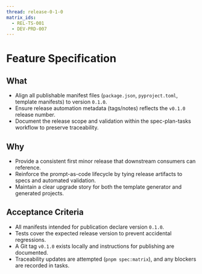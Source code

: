 ```yaml
---
thread: release-0-1-0
matrix_ids:
  - REL-TS-001
  - DEV-PRD-007
---
```


# Feature Specification

## What

- Align all publishable manifest files (`package.json`, `pyproject.toml`, template manifests) to version `0.1.0`.
- Ensure release automation metadata (tags/notes) reflects the `v0.1.0` release number.
- Document the release scope and validation within the spec-plan-tasks workflow to preserve traceability.

## Why

- Provide a consistent first minor release that downstream consumers can reference.
- Reinforce the prompt-as-code lifecycle by tying release artifacts to specs and automated validation.
- Maintain a clear upgrade story for both the template generator and generated projects.

## Acceptance Criteria

- All manifests intended for publication declare version `0.1.0`.
- Tests cover the expected release version to prevent accidental regressions.
- A Git tag `v0.1.0` exists locally and instructions for publishing are documented.
- Traceability updates are attempted (`pnpm spec:matrix`), and any blockers are recorded in tasks.

